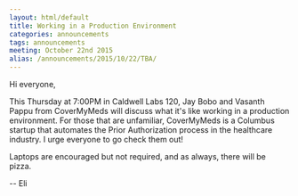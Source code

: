 ```yaml
---
layout: html/default
title: Working in a Production Environment
categories: announcements
tags: announcements
meeting: October 22nd 2015
alias: /announcements/2015/10/22/TBA/
---
```


Hi everyone,

This Thursday at 7:00PM in Caldwell Labs 120, Jay Bobo and Vasanth Pappu from CoverMyMeds will discuss what it's like working in a production environment. For those that are unfamiliar, CoverMyMeds is a Columbus startup that automates the Prior Authorization process in the healthcare industry. I urge everyone to go check them out!
 
Laptops are encouraged but not required, and as always, there will be pizza.

-- Eli
